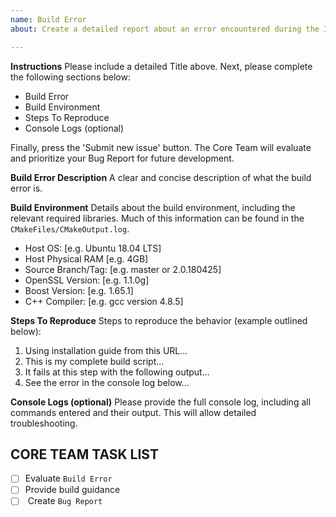 ```yaml
---
name: Build Error
about: Create a detailed report about an error encountered during the Index Core build process.

---
```


**Instructions**
Please include a detailed Title above. Next, please complete the following sections below:
* Build Error
* Build Environment
* Steps To Reproduce
* Console Logs (optional)

Finally, press the 'Submit new issue' button. The Core Team will evaluate and prioritize your Bug Report for future development. 

**Build Error Description**
A clear and concise description of what the build error is.

**Build Environment**
Details about the build environment, including the relevant required libraries. Much of this information can be found in the `CMakeFiles/CMakeOutput.log`. 
 - Host OS:             [e.g. Ubuntu 18.04 LTS]
 - Host Physical RAM    [e.g. 4GB]
 - Source Branch/Tag:   [e.g. master or 2.0.180425]
 - OpenSSL Version:     [e.g. 1.1.0g]
 - Boost Version:       [e.g. 1.65.1]
 - C++ Compiler:        [e.g. gcc version 4.8.5]

**Steps To Reproduce**
Steps to reproduce the behavior (example outlined below):
1. Using installation guide from this URL...
2. This is my complete build script...
3. It fails at this step with the following output...
4. See the error in the console log below...

**Console Logs (optional)**
Please provide the full console log, including all commands entered and their output. This will allow detailed troubleshooting.

## CORE TEAM TASK LIST
- [ ] Evaluate `Build Error`
- [ ] Provide build guidance
- [ ] <OR> Create `Bug Report`
